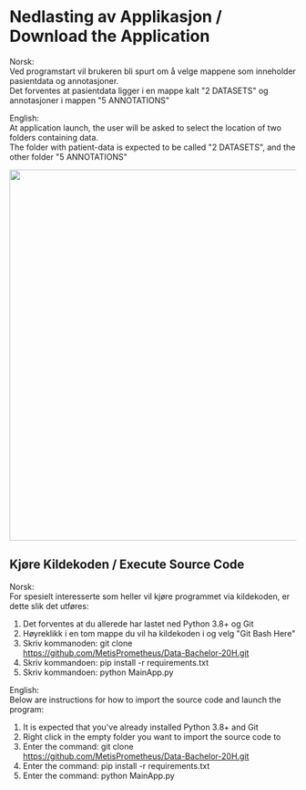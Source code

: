 # Nedlasting av Applikasjon / Download the Application

Norsk: <br />
Ved programstart vil brukeren bli spurt om å velge mappene som inneholder pasientdata og annotasjoner. <br />
Det forventes at pasientdata ligger i en mappe kalt "2 DATASETS" og annotasjoner i mappen "5 ANNOTATIONS" <br />

English: <br />
At application launch, the user will be asked to select the location of two folders containing data. <br />
The folder with patient-data is expected to be called "2 DATASETS", and the other folder "5 ANNOTATIONS" <br />

<img src="https://user-images.githubusercontent.com/10586295/118344170-39095200-b52d-11eb-948d-2e399b6a99b1.png" height="650" />






## Kjøre Kildekoden / Execute Source Code

Norsk: <br />
For spesielt interesserte som heller vil kjøre programmet via kildekoden, er dette slik det utføres:
1) Det forventes at du allerede har lastet ned Python 3.8+ og Git
2) Høyreklikk i en tom mappe du vil ha kildekoden i og velg "Git Bash Here"
3) Skriv kommanoden: git clone https://github.com/MetisPrometheus/Data-Bachelor-20H.git
4) Skriv kommandoen: pip install -r requirements.txt
5) Skriv kommandoen: python MainApp.py

English: <br />
Below are instructions for how to import the source code and launch the program:
1) It is expected that you've already installed Python 3.8+ and Git
2) Right click in the empty folder you want to import the source code to
3) Enter the command: git clone https://github.com/MetisPrometheus/Data-Bachelor-20H.git 
4) Enter the command: pip install -r requirements.txt
5) Enter the command: python MainApp.py
